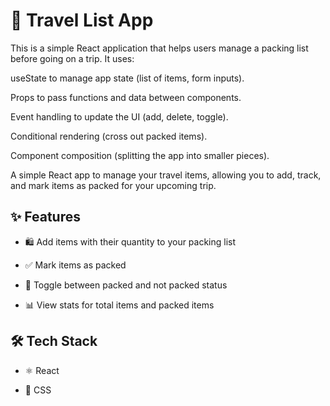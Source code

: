 # 🧳 Travel List App

This is a simple React application that helps users manage a packing list before going on a trip. It uses:

useState to manage app state (list of items, form inputs).

Props to pass functions and data between components.

Event handling to update the UI (add, delete, toggle).

Conditional rendering (cross out packed items).

Component composition (splitting the app into smaller pieces).

A simple React app to manage your travel items, allowing you to add, track, and mark items as packed for your upcoming trip.

## ✨ Features

- 🛍 Add items with their quantity to your packing list

- ✅ Mark items as packed

- 🔄 Toggle between packed and not packed status

- 📊 View stats for total items and packed items

## 🛠 Tech Stack

- ⚛️ React

- 🎨 CSS
